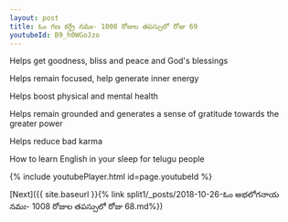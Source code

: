 ```yaml
---
layout: post
title: ఓం గణ కర్త్రే నమః- 1008 రోజుల తపస్సులో రోజు 69
youtubeId: B9_h0WGoJzo
---
```

 
 
Helps get goodness, bliss and peace and God's blessings
 
Helps remain focused, help generate inner energy 
 
Helps boost physical and mental health 
 
Helps remain grounded and generates a sense of gratitude towards the greater power 
 
Helps reduce bad karma
 
How to learn English in your sleep for telugu people
 
 
 
 


{% include youtubePlayer.html id=page.youtubeId %}
 
[Next]({{ site.baseurl }}{% link split1/_posts/2018-10-26-ఓం అభలోగనాయ నమః- 1008 రోజుల తపస్సులో రోజు 68.md%})
 
